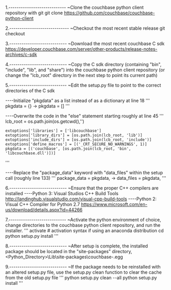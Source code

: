 1.----------------------------
~Clone the couchbase python client repository with git
	git clone https://github.com/couchbase/couchbase-python-client
	
2.-----------------------------
~Checkout the most recent stable release
	git checkout <release id>
	
3.----------------------------
~Download the most recent couchbase C sdk
	https://developer.couchbase.com/server/other-products/release-notes-archives/c-sdk
	
4.----------------------------
~Copy the C sdk directory (containing "bin", "include", "lib", and "share") into the couchbase python client repository (or change the "lcb_root" directory in the next step to point its current path)

5.----------------------------
~Edit the setup.py file to point to the correct directories of the C sdk 

----Initialize "pkgdata" as a list instead of as a dictionary at line 18
'''
    pkgdata = {}
    ->
    pkgdata = []
'''

----Overwrite the code in the "else" statement starting roughly at line 45
'''
    lcb_root = os.path.join(os.getcwd(),'<C sdk directory>')

    extoptions['libraries'] = ['libcouchbase']
    extoptions['library_dirs'] = [os.path.join(lcb_root, 'lib')]
    extoptions['include_dirs'] = [os.path.join(lcb_root, 'include')]
    extoptions['define_macros'] = [('_CRT_SECURE_NO_WARNINGS', 1)]
    pkgdata = [('couchbase', [os.path.join(lcb_root, 'bin', 'libcouchbase.dll')])]
'''

----Replace the "package_data" keyword with "data_files" within the setup call (roughly line 133)
'''
    package_data = pkgdata,
    ->
    data_files = pkgdata,
'''

6.----------------------------
~Ensure that the proper C++ compilers are installed
----Python 3: Visual Studios C++ Build Tools
	http://landinghub.visualstudio.com/visual-cpp-build-tools
----Python 2: Visual C++ Compiler for Python 2.7
	https://www.microsoft.com/en-us/download/details.aspx?id=44266
	
7.----------------------------
~Activate the python environment of choice, change directories to the couchbase python client repository, and run the installer.
'''
    activate <python environment> # activation syntax if using an anaconda distribution
    cd <coubase python client repository>
    python setup.py install
'''
	
8.----------------------------
~After setup is complete, the installed package should be located in the "site-packages" directory, <Python_Directory>\Lib\site-packages\couchbase-<version info>.egg
	
9.----------------------------
~If the package needs to be reinstalled with an altered setup.py file, use the setup.py clean function to clear the cache from the old setup.py file
'''
    python setup.py clean --all
	python setup.py install
'''
